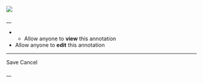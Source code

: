 ![](https://bat.bing.com/action/0?ti=56018282&Ver=2&mid=ba9dd495-aee3-454b-a16d-225cb58d7e59&sid=201ffde0635411ee902411d77b750559&vid=20202bf0635411ee9ac03f2e618b0b9f&vids=0&msclkid=N&pi=0&lg=en-US&sw=800&sh=600&sc=24&nwd=1&tl=Shortform%20%7C%20Book&p=https%3A%2F%2Fwww.shortform.com%2Fapp%2Fbook%2Falcoholics-anonymous-the-big-book%2Fthe-twelve-steps&r=&lt=394&evt=pageLoad&sv=1&rn=498580)

__

  *   * Allow anyone to **view** this annotation
  * Allow anyone to **edit** this annotation



* * *

Save Cancel

__



